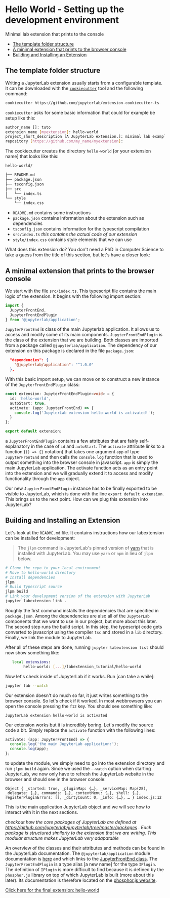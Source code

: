 # Hello World - Setting up the development environment

Minimal lab extension that prints to the console

- [The template folder structure](#the-template-folder-structure)
- [A minimal extension that prints to the browser console](#a-minimal-extension-that-prints-to-the-browser-console)
- [Building and Installing an Extension](#building-and-installing-an-extension)

## The template folder structure

Writing a JupyterLab extension usually starts from a configurable template. It
can be downloaded with the [`cookiecutter`](https://cookiecutter.readthedocs.io/en/latest/) tool and the following command:

```bash
cookiecutter https://github.com/jupyterlab/extension-cookiecutter-ts
```

`cookiecutter` asks for some basic information that could for example be setup
like this:

```bash
author_name []: tuto
extension_name [myextension]: hello-world
project_short_description [A JupyterLab extension.]: minimal lab example
repository [https://github.com/my_name/myextension]:
```

The cookiecutter creates the directory `hello-world` [or your extension name]
that looks like this:

```bash
hello-world/

├── README.md
├── package.json
├── tsconfig.json
├── src
│   └── index.ts
└── style
    └── index.css
```

- `README.md` contains some instructions
- `package.json` contains information about the extension such as dependencies
- `tsconfig.json` contains information for the typescript compilation
- `src/index.ts` _this contains the actual code of our extension_
- `style/index.css` contains style elements that we can use

What does this extension do? You don't need a PhD in Computer Science to take a
guess from the title of this section, but let's have a closer look:

## A minimal extension that prints to the browser console

We start with the file `src/index.ts`. This typescript file contains the main
logic of the extension. It begins with the following import section:

```typescript
import {
  JupyterFrontEnd,
  JupyterFrontEndPlugin
} from '@jupyterlab/application';
```

`JupyterFrontEnd` is class of the main Jupyterlab application. It allows us to
access and modify some of its main components. `JupyterFrontEndPlugin` is the class
of the extension that we are building. Both classes are imported from a package
called `@jupyterlab/application`. The dependency of our extension on this
package is declared in the file `package.json`:

```json
  "dependencies": {
    "@jupyterlab/application": "^1.0.0"
  },
```

With this basic import setup, we can move on to construct a new instance
of the `JupyterFrontEndPlugin` class:

```typescript
const extension: JupyterFrontEndPlugin<void> = {
  id: 'hello-world',
  autoStart: true,
  activate: (app: JupyterFrontEnd) => {
    console.log('JupyterLab extension hello-world is activated!');
  }
};

export default extension;
```

a `JupyterFrontEndPlugin` contains a few attributes that are fairly self-explanatory
in the case of `id` and `autoStart`. The `activate` attribute links to a
function (`() => {}` notation) that takes one argument `app` of type
`JupyterFrontEnd` and then calls the `console.log` function that is used to output
something into the browser console in javascript. `app` is simply the main
JupyterLab application. The activate function acts as an entry point into the
extension and we will gradually extend it to access and modify functionality
through the `app` object.

Our new `JupyterFrontEndPlugin` instance has to be finally exported to be visible to
JupyterLab, which is done with the line `export default extension`. This brings
us to the next point. How can we plug this extension into JupyterLab?

## Building and Installing an Extension

Let's look at the `README.md` file. It contains instructions how our
labextension can be installed for development:

> The `jlpm` command is JupyterLab's pinned version of
> [yarn](https://yarnpkg.com/) that is installed with JupyterLab. You may use
> `yarn` or `npm` in lieu of `jlpm` below.

```bash
# Clone the repo to your local environment
# Move to hello-world directory
# Install dependencies
jlpm
# Build Typescript source
jlpm build
# Link your development version of the extension with JupyterLab
jupyter labextension link .
```

Roughly the first command installs the dependencies that are specified in
`package.json`. Among the dependencies are also all of the `JupyterLab`
components that we want to use in our project, but more about this later. The
second step runs the build script. In this step, the typescript code gets
converted to javascript using the compiler `tsc` and stored in a `lib`
directory. Finally, we link the module to JupyterLab.

After all of these steps are done, running `jupyter labextension list` should
now show something like:

```bash
   local extensions:
        hello-world: [...]/labextension_tutorial/hello-world
```

Now let's check inside of JupyterLab if it works. Run [can take a while]:

```bash
jupyter lab --watch
```

Our extension doesn't do much so far, it just writes something to the browser
console. So let's check if it worked. In most webbrowsers you can open the console
pressing the `f12` key. You should see something like:

```
JupyterLab extension hello-world is activated
```

Our extension works but it is incredibly boring. Let's modify the source code
a bit. Simply replace the `activate` function with the following lines:

```typescript
activate: (app: JupyterFrontEnd) => {
  console.log('the main JupyterLab application:');
  console.log(app);
};
```

to update the module, we simply need to go into the extension directory and run
`jlpm build` again. Since we used the `--watch` option when starting
JupyterLab, we now only have to refresh the JupyterLab website in the browser
and should see in the browser console:

```
Object { _started: true, _pluginMap: {…}, _serviceMap: Map(28), _delegate: {…}, commands: {…}, contextMenu: {…}, shell: {…}, registerPluginErrors: [], _dirtyCount: 0, _info: {…}, … } index.js:12
```

This is the main application JupyterLab object and we will see how to interact
with it in the next sections.

_checkout how the core packages of JupyterLab are defined at
https://github.com/jupyterlab/jupyterlab/tree/master/packages . Each package is
structured similarly to the extension that we are writing. This modular
structure makes JupyterLab very adapatable_

An overview of the classes and their attributes and methods can be found in the
JupyterLab documentation. The `@jupyterlab/application` module documentation is
[here](https://jupyterlab.github.io/jupyterlab/application/index.html)
and which links to the [JupyterFrontEnd class](https://jupyterlab.github.io/jupyterlab/application/classes/jupyterfrontend.html).
The `JupyterFrontEndPlugin` is a type alias [a new name] for the type `IPlugin`.
The definition of `IPlugin` is more difficult to find because it is defined by
the `phosphor.js` library on top of which JupyterLab is built (more about this
later). Its documentation is therefore located on the [phosphor.js
website](http://phosphorjs.github.io/phosphor/api/application/interfaces/iplugin.html).

[Click here for the final extension: hello-world](hello-world)
